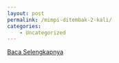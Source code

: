 ```yaml
---
layout: post
permalink: /mimpi-ditembak-2-kali/
categories:
    - Uncategorized
---
```


[Baca Selengkapnya](/10)
